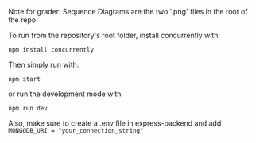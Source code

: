 Note for grader: Sequence Diagrams are the two '.png' files in the root of the repo

To run from the repository's root folder, install concurrently with:
```
npm install concurrently
```
Then simply run with:
```
npm start
```
or run the development mode with
```
npm run dev
```

Also, make sure to create a .env file in express-backend and add 
```MONGODB_URI = "your_connection_string"```
